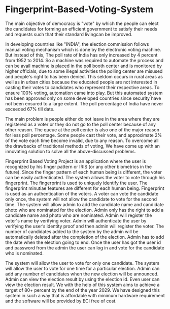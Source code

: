 # Fingerprint-Based-Voting-System

The main objective of democracy is "vote" by which the people can elect the candidates for forming an efficient government to satisfy their needs and requests such that their standard livingcan be improved. 

In developing countries like "INDIA", the election commission follows manual voting mechanism which is done by the electronic voting machine. But instead of this, The poll rate of India has only increased by 4 percent from 1952 to 2014. So a machine was required to automate the process and can be avail machine is placed in the poll booth center and is monitored by higher officials, due to some illegal activities the polling center are misused and people's right to has been denied. This seldom occurs in rural areas as well as in urban cities because the educated people are not interested in casting their votes to candidates who represent their respective areas. To ensure 100% voting, automation came into play. But this automated system has been approved only on some developed countries since security have not been ensured to a large extent. The poll percentage of India have never exceeded 67% till date.

The main problem is people either do not leave in the area where they are registered as a voter or they do not go to the poll center because of any other reason. The queue at the poll center is also one of the major reason for less poll percentage. Some people cast their vote, and approximate 2% of the vote each time become invalid, due to any reason. To overcome all the drawbacks of traditional methods of voting, We have come up with an innovating solution to solve all the above-discussed problems.

Fingerprint Based Voting Project is an application where the user is recognized by his finger pattern or IRIS (or any other biometrics in the future). Since the finger pattern of each human being is different, the voter can be easily authenticated. The system allows the voter to vote through his fingerprint. The fingerprint is used to uniquely identify the user. The fingerprint minutiae features are different for each human being. Fingerprint is used as an authentication of the voters. A voter can vote the candidate only once, the system will not allow the candidate to vote for the second time. The system will allow admin to add the candidate name and candidate photo who are nominated for the election. Admin only has the right to add a candidate name and photo who are nominated. Admin will register the voter's name by verifying voter. Admin will authenticate the user by verifying the user’s identity proof and then admin will register the voter. The number of candidates added to the system by the admin will be automatically deleted after the completion of the election. Admin has to add the date when the election going to end. Once the user has got the user id and password from the admin the user can log in and vote for the candidate who is nominated.

The system will allow the user to vote for only one candidate. The system will allow the user to vote for one time for a particular election. Admin can add any number of candidates when the new election will be announced. Admin can view the election result by using the election id. Even user can view the election result. We with the help of this system aims to achieve a target of 80+ percent by the end of the year 2029. We have designed this system in such a way that is affordable with minimum hardware requirement and the software will be provided by ECI free of cost.

